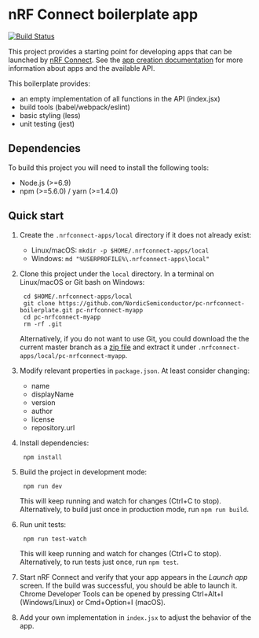 # nRF Connect boilerplate app

[![Build Status](https://travis-ci.org/NordicSemiconductor/pc-nrfconnect-boilerplate.svg?branch=master)](https://travis-ci.org/NordicSemiconductor/pc-nrfconnect-boilerplate)

This project provides a starting point for developing apps that can be launched by [nRF Connect](https://github.com/NordicSemiconductor/pc-nrfconnect-core). See the [app creation documentation](https://github.com/NordicSemiconductor/pc-nrfconnect-core#creating-apps) for more information about apps and the available API.

This boilerplate provides:

- an empty implementation of all functions in the API (index.jsx)
- build tools (babel/webpack/eslint)
- basic styling (less)
- unit testing (jest)

## Dependencies

To build this project you will need to install the following tools:

* Node.js (>=6.9)
* npm (>=5.6.0) / yarn (>=1.4.0)

## Quick start

1. Create the `.nrfconnect-apps/local` directory if it does not already exist:

    * Linux/macOS: `mkdir -p $HOME/.nrfconnect-apps/local`
    * Windows: `md "%USERPROFILE%\.nrfconnect-apps\local"`

2. Clone this project under the `local` directory. In a terminal on Linux/macOS or Git bash on Windows:

        cd $HOME/.nrfconnect-apps/local
        git clone https://github.com/NordicSemiconductor/pc-nrfconnect-boilerplate.git pc-nrfconnect-myapp
        cd pc-nrfconnect-myapp
        rm -rf .git

    Alternatively, if you do not want to use Git, you could download the the current master branch as a [zip file](https://github.com/NordicSemiconductor/pc-nrfconnect-boilerplate/archive/master.zip) and extract it under `.nrfconnect-apps/local/pc-nrfconnect-myapp`.

3. Modify relevant properties in `package.json`. At least consider changing:

    * name
    * displayName
    * version
    * author
    * license
    * repository.url

4. Install dependencies:

        npm install

5. Build the project in development mode:

        npm run dev

    This will keep running and watch for changes (Ctrl+C to stop). Alternatively, to build just once in production mode, run `npm run build`.

6. Run unit tests:

        npm run test-watch

    This will keep running and watch for changes (Ctrl+C to stop). Alternatively, to run tests just once, run `npm test`.

7. Start nRF Connect and verify that your app appears in the *Launch app* screen. If the build was successful, you should be able to launch it. Chrome Developer Tools can be opened by pressing Ctrl+Alt+I (Windows/Linux) or Cmd+Option+I (macOS). 

8. Add your own implementation in `index.jsx` to adjust the behavior of the app.
